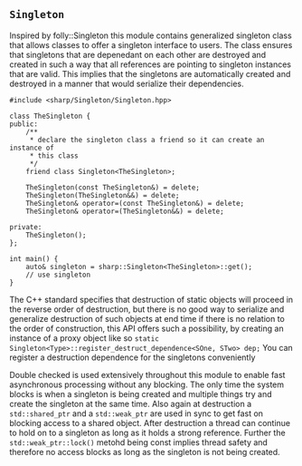`Singleton`
-----------

Inspired by folly::Singleton this module contains generalized singleton class
that allows classes to offer a singleton interface to users.  The class
ensures that singletons that are depenedant on each other are destroyed and
created in such a way that all references are pointing to singleton instances
that are valid.  This implies that the singletons are automatically created
and destroyed in a manner that would serialize their dependencies.

```
#include <sharp/Singleton/Singleton.hpp>

class TheSingleton {
public:
    /**
     * declare the singleton class a friend so it can create an instance of
     * this class
     */
    friend class Singleton<TheSingleton>;

    TheSingleton(const TheSingleton&) = delete;
    TheSingleton(TheSingleton&&) = delete;
    TheSingleton& operator=(const TheSingleton&) = delete;
    TheSingleton& operator=(TheSingleton&&) = delete;

private:
    TheSingleton();
};

int main() {
    auto& singleton = sharp::Singleton<TheSingleton>::get();
    // use singleton
}
```

The C++ standard specifies that destruction of static objects will proceed in
the reverse order of destruction, but there is no good way to serialize and
generalize destruction of such objects at end time if there is no relation to
the order of construction,  this API offers such a possibility, by creating an
instance of a proxy object like so
`static Singleton<Type>::register_destruct_dependence<SOne, STwo> dep;` You
can register a destruction dependence for the singletons conveniently

Double checked is used extensively throughout this module to enable fast
asynchronous processing without any blocking.  The only time the system blocks
is when a singleton is being created and multiple things try and create the
singleton at the same time.  Also again at destruction a `std::shared_ptr` and
a `std::weak_ptr` are used in sync to get fast on blocking access to a shared
object.  After destruction a thread can continue to hold on to a singleton as
long as it holds a strong reference.  Further the `std::weak_ptr::lock()`
metohd being const implies thread safety and therefore no access blocks as
long as the singleton is not being created.
